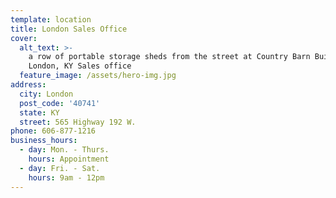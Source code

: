 ```yaml
---
template: location
title: London Sales Office
cover:
  alt_text: >-
    a row of portable storage sheds from the street at Country Barn Builders'
    London, KY Sales office
  feature_image: /assets/hero-img.jpg
address:
  city: London
  post_code: '40741'
  state: KY
  street: 565 Highway 192 W.
phone: 606-877-1216
business_hours:
  - day: Mon. - Thurs.
    hours: Appointment
  - day: Fri. - Sat.
    hours: 9am - 12pm
---
```


